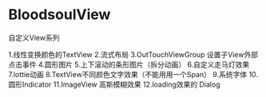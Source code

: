 # BloodsoulView
自定义View系列

1.线性变换颜色的TextView
2.流式布局
3.OutTouchViewGroup 设置子View外部点击事件
4.圆形图片
5.上下滚动的条形图片（拆分动画）
6.自定义走马灯效果
7.lottie动画
8.TextView不同颜色文字效果（不能用用一个Span）
9.系统字体
10.圆形Indicator
11.ImageView 高斯模糊效果
12.loading效果的 Dialog